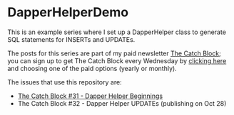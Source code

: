 # DapperHelperDemo
This is an example series where I set up a DapperHelper class to generate SQL statements for INSERTs and UPDATEs. 

The posts for this series are part of my paid newsletter [The Catch Block](https://exceptionnotfound.net/tag/thecatchblock/); you can sign up to get The Catch Block every Wednesday by [clicking here](https://exceptionnotfound.net/membership/) and choosing one of the paid options (yearly or monthly).

The issues that use this repository are:

* [The Catch Block #31 - Dapper Helper Beginnings](https://exceptionnotfound.net/the-catch-block-31-dapper-helper-beginnings/)
* The Catch Block #32 - Dapper Helper UPDATEs (publishing on Oct 28)
